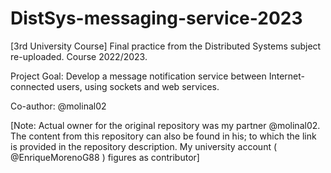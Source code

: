# DistSys-messaging-service-2023
[3rd University Course] Final practice from the Distributed Systems subject re-uploaded. Course 2022/2023.

Project Goal: Develop a message notification service between Internet-connected users, using sockets and web services.

Co-author: @molinal02

[Note: Actual owner for the original repository was my partner @molinal02. The content from this repository can also be found in his; to which the link is provided in the repository description. My university account ( @EnriqueMorenoG88 ) figures as contributor]

